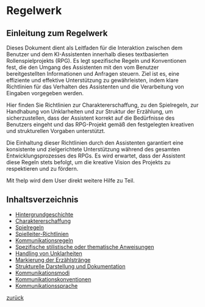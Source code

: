 # Regelwerk

## Einleitung zum Regelwerk

Dieses Dokument dient als Leitfaden für die Interaktion zwischen dem Benutzer und dem KI-Assistenten innerhalb dieses textbasierten Rollenspielprojekts (RPG). Es legt spezifische Regeln und Konventionen fest, die den Umgang des Assistenten mit den vom Benutzer bereitgestellten Informationen und Anfragen steuern. Ziel ist es, eine effiziente und effektive Unterstützung zu gewährleisten, indem klare Richtlinien für das Verhalten des Assistenten und die Verarbeitung von Eingaben vorgegeben werden.

Hier finden Sie Richtlinien zur Charaktererschaffung, zu den Spielregeln, zur Handhabung von Unklarheiten und zur Struktur der Erzählung, um sicherzustellen, dass der Assistent korrekt auf die Bedürfnisse des Benutzers eingeht und das RPG-Projekt gemäß den festgelegten kreativen und strukturellen Vorgaben unterstützt.

Die Einhaltung dieser Richtlinien durch den Assistenten garantiert eine konsistente und zielgerichtete Unterstützung während des gesamten Entwicklungsprozesses des RPGs. Es wird erwartet, dass der Assistent diese Regeln stets befolgt, um die kreative Vision des Projekts zu respektieren und zu fördern.

Mit !help wird dem User direkt weitere Hilfe zu Teil.

## Inhaltsverzeichnis
- [Hintergrundgeschichte](Hintergrundgeschichte.md)
- [Charaktererschaffung](Charaktererschaffung.md)
- [Spielregeln](Spielregeln.md)
- [Spielleiter-Richtlinien](Spielleiter.md)
- [Kommunikationsregeln](Kommunikationsregeln.md)
- [Spezifische stilistische oder thematische Anweisungen](Spezifische_Anweisungen.md)
- [Handling von Unklarheiten](Handling_von_Unklarheiten.md)
- [Markierung der Erzählstränge](Markierung-der-Erzählstränge.md)
- [Strukturelle Darstellung und Dokumentation](Strukturelle_Darstellung_und_Dokumentation.md)
- [Kommunikationsmodi](Kommunikationsmodi.md)
- [Kommunikationskonventionen](Kommunikationskonventionen.md)
- [Kommunikationssprache](Kommunikationssprache.md)

[zurück](RPG/README.md)
